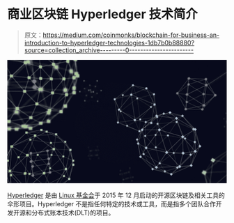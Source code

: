 # 商业区块链 Hyperledger 技术简介

> 原文：<https://medium.com/coinmonks/blockchain-for-business-an-introduction-to-hyperledger-technologies-1db7b0b88880?source=collection_archive---------0----------------------->

![](img/005930500ed7313059da460b4d699a3b.png)

[Hyperledger](https://www.hyperledger.org) 是由 [Linux 基金会](http://www.linuxfoundation.org)于 2015 年 12 月启动的开源区块链及相关工具的伞形项目。Hyperledger 不是指任何特定的技术或工具，而是指多个团队合作开发开源和分布式账本技术(DLT)的项目。